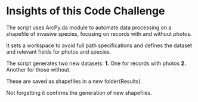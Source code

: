 # Insights of this Code Challenge
The script uses ArcPy.da module to automate data processing on a shapefile of invasive species, focusing on records with and without photos. 

It sets a workspace to avoid full path specifications and defines the dataset and relevant fields for photos and species.

The script generates two new datasets: **1.** One for records with photos **2.** Another for those without. 

These are saved as shapefiles in a new folder(Results).

Not forgetting it confirms the generation of new shapefiles.
